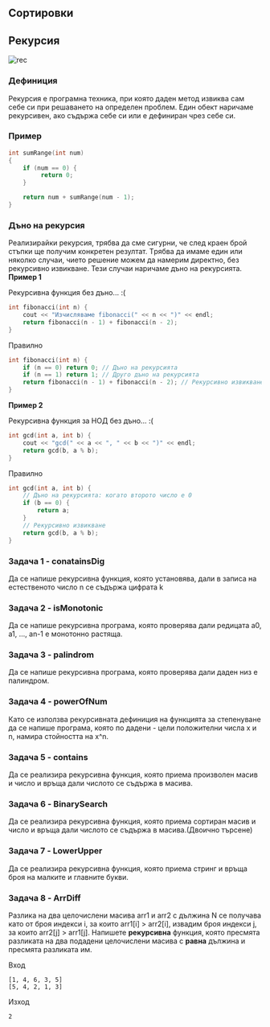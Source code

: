 ## Сортировки

## Рекурсия
![rec](https://github.com/user-attachments/assets/7d9be49c-1267-4600-8a2e-c7143f36abd3)

### Дефиниция
Рекурсия е програмна техника, при която даден метод извиква сам себе си при решаването на определен проблем.
Един обект наричаме рекурсивен, ако съдържа себе си или е дефиниран чрез себе си.
### Пример
```c
int sumRange(int num)
{
    if (num == 0) {
         return 0;
    }

    return num + sumRange(num - 1);
}
```
### Дъно на рекурсия
Реализирайки рекурсия, трябва да сме сигурни, че след краен брой стъпки ще получим конкретен резултат.
Tрябва да имаме един или няколко случаи, чието решение можем да намерим директно, без рекурсивно извикване. Тези случаи наричаме дъно на рекурсията.
**Пример 1**

Рекурсивна функция без дъно... :(
```c
int fibonacci(int n) {
    cout << "Изчисляваме fibonacci(" << n << ")" << endl;
    return fibonacci(n - 1) + fibonacci(n - 2);
}
```
Правилно
```c
int fibonacci(int n) {
    if (n == 0) return 0; // Дъно на рекурсията
    if (n == 1) return 1; // Друго дъно на рекурсията
    return fibonacci(n - 1) + fibonacci(n - 2); // Рекурсивно извикване
}
```

**Пример 2**

Рекурсивна функция за НОД без дъно... :(
```c
int gcd(int a, int b) {
    cout << "gcd(" << a << ", " << b << ")" << endl;
    return gcd(b, a % b);
}
```
Правилно
```c
int gcd(int a, int b) {
    // Дъно на рекурсията: когато второто число е 0
    if (b == 0) {
        return a;
    }
    // Рекурсивно извикване
    return gcd(b, a % b);
}
```
### Задача 1 - conatainsDig

Да се напише рекурсивна функция, която установява, дали в записа на естественото число n се съдържа цифрата k

### Задача 2 - isMonotonic
Да се напише рекурсивна програма, която проверява дали редицата а0, а1, …, аn-1 е монотонно растяща.

### Задача 3 - palindrom
Да се напише рекурсивна програма, която проверява дали даден низ е палиндром.

### Задача 4 - powerOfNum
Като се използва рекурсивната дефиниция на функцията за степенуване да се напише програма, която по дадени - цели положителни числа x и n, намира стойността на x^n.

### Задача 5 - contains
Да се реализира рекурсивна функция, която приема произволен масив и число и връща дали числото се съдържа в масива.

### Задача 6 - BinarySearch
Да се реализира рекурсивна функция, която приема сортиран масив и число и връща дали числото се съдържа в масива.(Двоично търсене)

### Задача 7 - LowerUpper
Да се реализира рекурсивна функция, която приема стринг и връща броя на малките и главните букви.

### Задача 8 - ArrDiff
Разлика на два целочислени масива arr1 и arr2 с дължина N се получава като от броя индекси i, за които arr1[i] > arr2[i], извадим броя индекси j, за които arr2[j] > arr1[j].
Напишете **рекурсивна** функция, която пресмята разликата на два подадени целочислени масива с **равна** дължина и пресмята разликата им.

Вход
```
[1, 4, 6, 3, 5]
[5, 4, 2, 1, 3]
```
Изход
```
2
```
